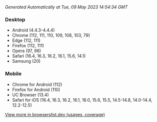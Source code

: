 _Generated Automatically at Tue, 09 May 2023 14:54:34 GMT_

### Desktop

- Android (4.4.3-4.4.4)
- Chrome (112, 111, 110, 109, 108, 103, 79)
- Edge (112, 111)
- Firefox (112, 111)
- Opera (97, 96)
- Safari (16.4, 16.3, 16.2, 16.1, 15.6, 14.1)
- Samsung (20)

### Mobile

- Chrome for Android (112)
- Firefox for Android (110)
- UC Browser (13.4)
- Safari for iOS (16.4, 16.3, 16.2, 16.1, 16.0, 15.6, 15.5, 14.5-14.8, 14.0-14.4, 12.2-12.5)

[View more in browserslist.dev (usages, coverage)](https://browserslist.dev/?q=PjAuMiUsbm90IGRlYWQsbm90IG9wX21pbmkgYWxs)
